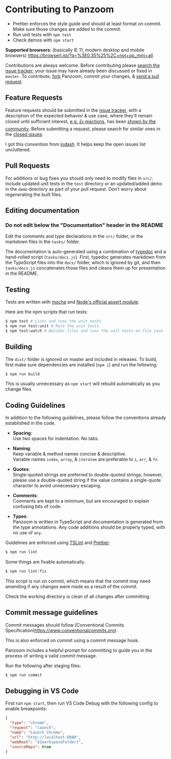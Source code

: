 # Contributing to Panzoom

- Prettier enforces the style guide and should at least format on commit. Make sure those changes are added to the commit.
- Run unit tests with `npm test`
- Check demos with `npm start`

**Supported browsers**: (basically IE 11, modern desktop and mobile browsers) https://browserl.ist/?q=%3E0.35%25%2C+not+op_mini+all

Contributions are always welcome. Before contributing please [search the issue tracker](https://github.com/timmywil/panzoom/issues); your issue
may have already been discussed or fixed in `master`. To contribute,
[fork](https://help.github.com/articles/fork-a-repo/) Panzoom, commit your changes,
& [send a pull request](https://help.github.com/articles/using-pull-requests/).

## Feature Requests

Feature requests should be submitted in the
[issue tracker](https://github.com/timmywil/panzoom/issues), with a description of
the expected behavior & use case, where they’ll remain closed until sufficient interest,
[e.g. :+1: reactions](https://help.github.com/articles/about-discussions-in-issues-and-pull-requests/),
has been [shown by the community](https://github.com/timmywil/panzoom/issues?q=label%3A%22votes+needed%22+sort%3Areactions-%2B1-desc).
Before submitting a request, please search for similar ones in the
[closed issues](https://github.com/timmywil/panzoom/issues?q=is%3Aissue+is%3Aclosed+label%3Afeature).

I got this convention from [lodash](https://github.com/lodash/lodash). It helps keep the open issues list uncluttered.

## Pull Requests

For additions or bug fixes you should only need to modify files in `src/`. Include
updated unit tests in the `test` directory or an updated/added demo in the `demo` directory as part of your pull request. Don’t worry about regenerating the built files.

## Editing documentation

### Do not edit below the "Documentation" header in the README

Edit the comments and type declarations in the `src/` folder, or the markdown files in the `tasks/` folder.

The documentation is auto-generated using a combination of [typedoc](https://typedoc.org/) and a hand-rolled script (`tasks/docs.js`). First, typedoc generates markdown from the TypeScript files into the `docs/` folder, which is ignored by git, and then `tasks/docs.js` concatenates those files and cleans them up for presentation in the README.

## Testing

Tests are written with [mocha](https://mochajs.org/) and [Node's official assert module](https://nodejs.org/api/assert.html#assert_assert).

Here are the npm scripts that run tests:

```bash
$ npm test # Lints and runs the unit tests
$ npm run test:unit # Runs the unit tests
$ npm test:watch # Watches files and runs the unit tests on file save
```

## Building

The `dist/` folder is ignored on master and included in releases. To build, first make sure dependencies are installed (`npm i`) and run the following:

```bash
$ npm run build
```

This is usually unnecessary as `npm start` will rebuild automatically as you change files.

## Coding Guidelines

In addition to the following guidelines, please follow the conventions already
established in the code.

- **Spacing**:<br>
  Use two spaces for indentation. No tabs.

- **Naming**:<br>
  Keep variable & method names concise & descriptive.<br>
  Variable names `index`, `array`, & `iteratee` are preferable to
  `i`, `arr`, & `fn`.

- **Quotes**:<br>
  Single-quoted strings are preferred to double-quoted strings; however,
  please use a double-quoted string if the value contains a single-quote
  character to avoid unnecessary escaping.

- **Comments**:<br>
  Comments are kept to a minimum, but are encouraged to explain confusing bits of code.

- **Types**:<br>
  Panzoom is written in TypeScript and documentation is generated from the type annotations.
  Any code additions should be properly typed, with no use of `any`.

Guidelines are enforced using [TSLint](https://github.com/palantir/tslint) and [Prettier](https://github.com/prettier/prettier):

```bash
$ npm run lint
```

Some things are fixable automatically.

```bash
$ npm run lint:fix
```

This script is run on commit, which means that the commit may need amending if any changes were made as a result of the commit.

Check the working directory is clean of all changes after committing.

## Commit message guidelines

Commit messages should follow [Conventional Commits Specification(https://www.conventionalcommits.org).

This is also enforced on commit using a commit message hook.

Panzoom includes a helpful prompt for committing to guide you in the process of writing a valid commit message.

Run the following after staging files:

```bash
$ npm run commit
```

## Debugging in VS Code

First run `npm start`, then run VS Code Debug with the following config to enable breakpoints:

```json
{
  "type": "chrome",
  "request": "launch",
  "name": "Launch Chrome",
  "url": "http://localhost:8080",
  "webRoot": "${workspaceFolder}",
  "sourceMaps": true
}
```
